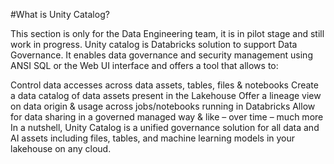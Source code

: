 #What is Unity Catalog?

This section is only for the Data Engineering team, it is in pilot stage and still work in progress.
Unity catalog is Databricks solution to support Data Governance. It enables data governance and security management using ANSI SQL or the Web UI interface and offers a tool that allows to:

Control data accesses across data assets, tables, files & notebooks
Create a data catalog of data assets present in the Lakehouse
Offer a lineage view on data origin & usage across jobs/notebooks running in Databricks
Allow for data sharing in a governed managed way
& like – over time – much more
In a nutshell, Unity Catalog is a unified governance solution for all data and AI assets including files, tables, and machine learning models in your lakehouse on any cloud.
